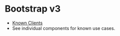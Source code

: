 # Bootstrap v3

- [Known Clients](https://tacc-main.atlassian.net/wiki/x/khJv)
- See individual components for known use cases.
